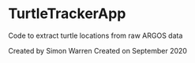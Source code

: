 # TurtleTrackerApp
Code to extract turtle locations from raw ARGOS data

Created by Simon Warren
Created on September 2020